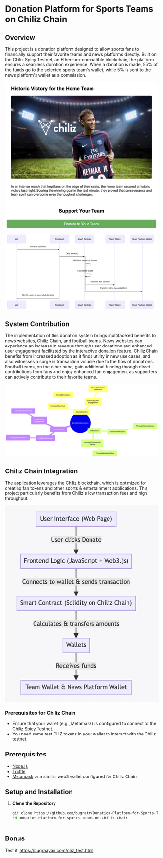 # Donation Platform for Sports Teams on Chiliz Chain

## Overview
This project is a donation platform designed to allow sports fans to financially support their favorite teams and news platforms directly. Built on the Chiliz Spicy Testnet, an Ethereum-compatible blockchain, the platform ensures a seamless donation experience. When a donation is made, 95% of the funds go to the selected sports team's wallet, while 5% is sent to the news platform's wallet as a commission.

![alt text](https://github.com/bugratr/Donation-Platform-for-Sports-Teams-on-Chiliz-Chain/blob/main/689D012B-6991-4E25-A875-EA7684FCFBD2.jpeg?raw=true)

![alt text](https://github.com/bugratr/Donation-Platform-for-Sports-Teams-on-Chiliz-Chain/blob/main/A58B8E42-27E4-4BCC-8BCC-C735F32ED51D.jpeg?raw=true)


## System Contribution

The implementation of this donation system brings multifaceted benefits to news websites, Chiliz Chain, and football teams. News websites can experience an increase in revenue through user donations and enhanced user engagement facilitated by the interactive donation feature. Chiliz Chain benefits from increased adoption as it finds utility in new use cases, and also witnesses a surge in transaction volume due to the flow of donations. Football teams, on the other hand, gain additional funding through direct contributions from fans and enjoy enhanced fan engagement as supporters can actively contribute to their favorite teams.

![alt text](https://raw.githubusercontent.com/bugratr/Donation-Platform-for-Sports-Teams-on-Chiliz-Chain/272b409e2e60039f245e821942a8c0e03c00b2c5/benefit.svg)


## Chiliz Chain Integration
The application leverages the Chiliz blockchain, which is optimized for creating fan tokens and other sports & entertainment applications. This project particularly benefits from Chiliz's low transaction fees and high throughput.

![alt text](https://github.com/bugratr/Donation-Platform-for-Sports-Teams-on-Chiliz-Chain/blob/main/A5AD43AE-5165-4386-B3A4-981FB3481F78.jpeg?raw=true)

### Prerequisites for Chiliz Chain
- Ensure that your wallet (e.g., Metamask) is configured to connect to the Chiliz Spicy Testnet.
- You need some test CHZ tokens in your wallet to interact with the Chiliz testnet.

## Prerequisites
- [Node.js](https://nodejs.org/)
- [Truffle](https://www.trufflesuite.com/)
- [Metamask](https://metamask.io/) or a similar web3 wallet configured for Chiliz Chain

## Setup and Installation

1. **Clone the Repository**
   ```bash
   git clone https://github.com/bugratr/Donation-Platform-for-Sports-Teams-on-Chiliz-Chain.git
   cd Donation-Platform-for-Sports-Teams-on-Chiliz-Chain



## Bonus

Test it: https://bugraayan.com/chz_test.html
